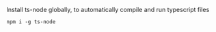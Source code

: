 Install ts-node globally, to automatically compile and run typescript files

```
npm i -g ts-node

```
